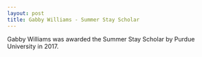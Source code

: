 ```yaml
---
layout: post
title: Gabby Williams - Summer Stay Scholar
---
```

Gabby Williams was awarded the Summer Stay Scholar by Purdue University in 2017.
